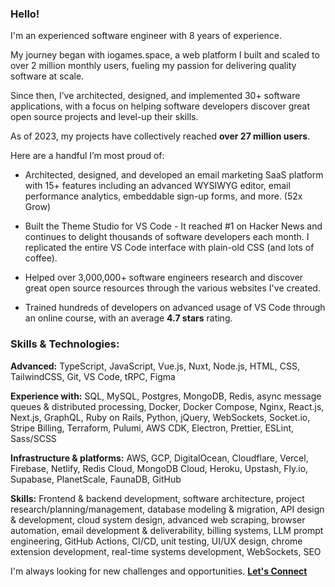 ### Hello!

I'm an experienced software engineer with 8 years of experience. 

My journey began with iogames.space, a web platform I built and scaled to over 2 million monthly users, fueling my passion for delivering quality software at scale.

Since then, I’ve architected, designed, and implemented 30+ software applications, with a focus on helping software developers discover great open source projects and level-up their skills. 

As of 2023, my projects have collectively reached **over 27 million users**.

Here are a handful I’m most proud of:

- Architected, designed, and developed an email marketing SaaS platform with 15+ features including an advanced WYSIWYG editor, email performance analytics, embeddable sign-up forms, and more. (52x Grow)

- Built the Theme Studio for VS Code - It reached #1 on Hacker News and continues to delight thousands of software developers each month. I replicated the entire VS Code interface with plain-old CSS (and lots of coffee).

- Helped over 3,000,000+ software engineers research and discover great open source resources through the various websites I've created.

- Trained hundreds of developers on advanced usage of VS Code through an online course, with an average **4.7 stars** rating.

### Skills & Technologies:

**Advanced:**
TypeScript, JavaScript, Vue.js, Nuxt, Node.js, HTML, CSS, TailwindCSS, Git, VS Code, tRPC, Figma

**Experience with:** 
SQL, MySQL, Postgres, MongoDB, Redis, async message queues & distributed processing, Docker, Docker Compose, Nginx, React.js, Next.js, GraphQL, Ruby on Rails, Python, jQuery, WebSockets, Socket.io, Stripe Billing, Terraform, Pulumi, AWS CDK, Electron, Prettier, ESLint, Sass/SCSS

**Infrastructure & platforms:**
AWS, GCP, DigitalOcean, Cloudflare, Vercel, Firebase, Netlify, Redis Cloud, MongoDB Cloud, Heroku, Upstash, Fly.io, Supabase, PlanetScale, FaunaDB, GitHub

**Skills:** 
Frontend & backend development, software architecture, project research/planning/management, database modeling & migration, API design & development, cloud system design, advanced web scraping, browser automation, email development & deliverability, billing systems, LLM prompt engineering, GitHub Actions, CI/CD, unit testing, UI/UX design, chrome extension development, real-time systems development, WebSockets, SEO

I'm always looking for new challenges and opportunities. **[Let's Connect](mailto:mike@flamelab.io)**

<!--
**miketromba/miketromba** is a ✨ _special_ ✨ repository because its `README.md` (this file) appears on your GitHub profile.

Here are some ideas to get you started:

- 🔭 I’m currently working on ...
- 🌱 I’m currently learning ...
- 👯 I’m looking to collaborate on ...
- 🤔 I’m looking for help with ...
- 💬 Ask me about ...
- 📫 How to reach me: ...
- 😄 Pronouns: ...
- ⚡ Fun fact: ...
-->
